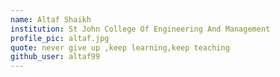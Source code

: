 ```yaml
---
name: Altaf Shaikh
institution: St John College Of Engineering And Management
profile_pic: altaf.jpg
quote: never give up ,keep learning,keep teaching
github_user: altaf99
---
```

